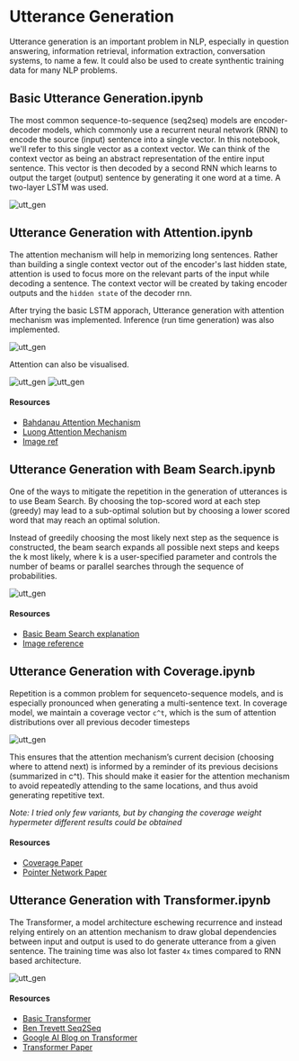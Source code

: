 # Utterance Generation

Utterance generation is an important problem in NLP, especially in question answering, information retrieval, information extraction, conversation systems, to name a few. It could also be used to create synthentic training data for many NLP problems.

## Basic Utterance Generation.ipynb

The most common sequence-to-sequence (seq2seq) models are encoder-decoder models, which commonly use a recurrent neural network (RNN) to encode the source (input) sentence into a single vector. In this notebook, we'll refer to this single vector as a context vector. We can think of the context vector as being an abstract representation of the entire input sentence. This vector is then decoded by a second RNN which learns to output the target (output) sentence by generating it one word at a time. A two-layer LSTM was used.

![utt_gen](../../../assets/images/applications/generation/basic_utterance_gen.png)

## Utterance Generation with Attention.ipynb

The attention mechanism will help in memorizing long sentences. Rather than building a single context vector out of the encoder's last hidden state, attention is used to focus more on the relevant parts of the input while decoding a sentence. The context vector will be created by taking encoder outputs and the `hidden state` of the decoder rnn.

After trying the basic LSTM apporach, Utterance generation with attention mechanism was implemented. Inference (run time generation) was also implemented.

![utt_gen](../../../assets/images/applications/generation/utterance_gen_attn.png)

Attention can also be visualised.

![utt_gen](../../../assets/images/applications/generation/utt_attn_visual_1.png)
![utt_gen](../../../assets/images/applications/generation/utt_attn_visual_2.png)

#### Resources

- [Bahdanau Attention Mechanism](https://github.com/graviraja/100-Days-of-NLP/blob/master/architectures/bahdanau_attention.py)
- [Luong Attention Mechanism](https://github.com/graviraja/100-Days-of-NLP/blob/master/architectures/luong_attention.py)
- [Image ref](https://arxiv.org/pdf/1704.04368.pdf)

## Utterance Generation with Beam Search.ipynb

One of the ways to mitigate the repetition in the generation of utterances is to use Beam Search. By choosing the top-scored word at each step (greedy) may lead to a sub-optimal solution but by choosing a lower scored word that may reach an optimal solution.

Instead of greedily choosing the most likely next step as the sequence is constructed, the beam search expands all possible next steps and keeps the k most likely, where k is a user-specified parameter and controls the number of beams or parallel searches through the sequence of probabilities.

![utt_gen](../../../assets/images/applications/generation/beam_search.png)

#### Resources

- [Basic Beam Search explanation](https://machinelearningmastery.com/beam-search-decoder-natural-language-processing/)
- [Image reference](https://github.com/sgrvinod/a-PyTorch-Tutorial-to-Image-Captioning)

## Utterance Generation with Coverage.ipynb

Repetition is a common problem for sequenceto-sequence models, and is especially pronounced when generating a multi-sentence text. In coverage model, we maintain a
coverage vector `c^t`, which is the sum of attention distributions over all previous decoder timesteps

![utt_gen](../../../assets/images/applications/generation/coverage.png)

This ensures that the attention mechanism’s current decision (choosing where to attend next) is informed by a reminder of its previous decisions (summarized in c^t). This should make it easier for the attention mechanism to avoid repeatedly attending to the same locations, and thus avoid generating repetitive text.

*Note: I tried only few variants, but by changing the coverage weight hypermeter different results could be obtained*

#### Resources

- [Coverage Paper](https://arxiv.org/pdf/1601.04811.pdf)
- [Pointer Network Paper](https://arxiv.org/pdf/1704.04368.pdf)

## Utterance Generation with Transformer.ipynb

The Transformer, a model architecture eschewing recurrence and instead relying entirely on an attention mechanism to draw global dependencies between input and output is used to do generate utterance from a given sentence. The training time was also lot faster `4x` times compared to RNN based architecture.

![utt_gen](../../../assets/images/applications/generation/utt_gen_transformer.png)

#### Resources

- [Basic Transformer](https://github.com/graviraja/100-Days-of-NLP/blob/applications/generation/architectures/transformer.py)
- [Ben Trevett Seq2Seq](https://github.com/bentrevett/pytorch-seq2seq)
- [Google AI Blog on Transformer](https://ai.googleblog.com/2017/08/transformer-novel-neural-network.html)
- [Transformer Paper](https://arxiv.org/pdf/1706.03762.pdf)
